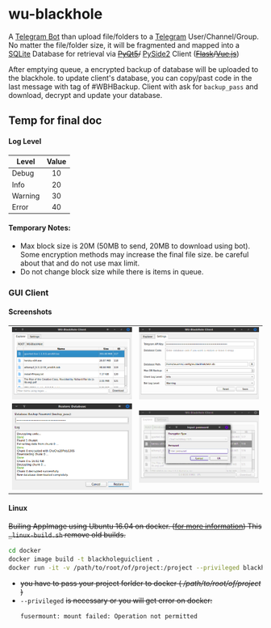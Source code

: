 # wu-blackhole
A [Telegram Bot](https://github.com/python-telegram-bot/python-telegram-bot) 
than upload file/folders to a [Telegram](https://telegram.org/) User/Channel/Group. 
No matter the file/folder size, it will be fragmented and mapped into a 
[SQLite](https://www.sqlite.org) Database for retrieval via 
~~[PyQt5](https://pypi.org/project/PyQt5/)/~~ [PySide2](https://pypi.org/project/PySide2/) Client (~~[Flask](https://palletsprojects.com/p/flask/)\/[Vue.js](https://vuejs.org/)~~)

After emptying queue, a encrypted backup of database will be uploaded to the blackhole. 
to update client's database, you can copy/past code in the last message with tag of #WBHBackup. 
Client with ask for `backup_pass` and download, decrypt and update your database. 




## Temp for final doc

#### Log Level
|Level   |Value |
|--------|:----:|
|Debug   |  10  |
|Info    |  20  |
|Warning |  30  |
|Error   |  40  |



#### Temporary Notes:
* Max block size is 20M (50MB to send, 20MB to download using bot). Some encryption methods may increase the final file size. be careful about that and do not use max limit.
* Do not change block size while there is items in queue.



### GUI Client



#### Screenshots
|   | |
|--------|:----:|
|![explorer tab](https://raw.githubusercontent.com/WUAmin/wu-blackhole/master/Docs/explorer-tab.png)  | ![settings tab](https://raw.githubusercontent.com/WUAmin/wu-blackhole/master/Docs/settings-tab.png)|
|![restore database](https://raw.githubusercontent.com/WUAmin/wu-blackhole/master/Docs/restore-database.png)    |  ![input password](https://raw.githubusercontent.com/WUAmin/wu-blackhole/master/Docs/input-password.png)|



#### Linux
~~Builing AppImage using Ubuntu 16.04 on docker. ([for more information](https://docs.beeware.org/en/latest/tutorial/tutorial-3.html#creating-your-application-scaffold))
This `_linux-build.sh` remove old builds.~~
```bash
cd docker
docker image build -t blackholeguiclient .
docker run -it -v /path/to/root/of/project:/project --privileged blackholeguiclient
```
* ~~you have to pass your project forlder to docker ( _/path/to/root/of/project_ )~~
* `--privileged` ~~is necessary or you will get error on docker:~~
  ```
  fusermount: mount failed: Operation not permitted
  ```
  


